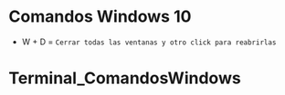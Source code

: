 # Comandos Windows 10
- W + D = ````Cerrar todas las ventanas y otro click para reabrirlas````
# Terminal_ComandosWindows
